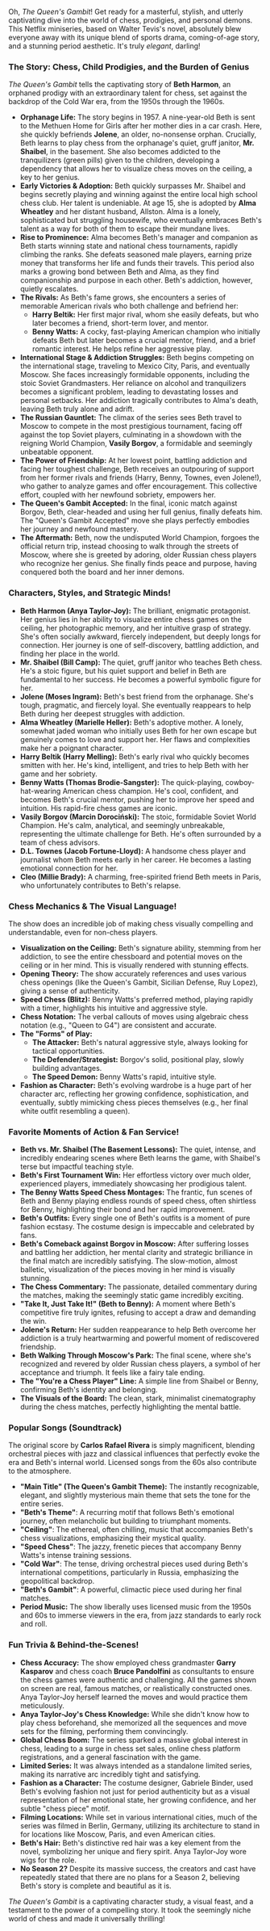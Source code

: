 Oh, *The Queen's Gambit*! Get ready for a masterful, stylish, and utterly captivating dive into the world of chess, prodigies, and personal demons. This Netflix miniseries, based on Walter Tevis's novel, absolutely blew everyone away with its unique blend of sports drama, coming-of-age story, and a stunning period aesthetic. It's truly *elegant*, darling!

### The Story: Chess, Child Prodigies, and the Burden of Genius

*The Queen's Gambit* tells the captivating story of **Beth Harmon**, an orphaned prodigy with an extraordinary talent for chess, set against the backdrop of the Cold War era, from the 1950s through the 1960s.

* **Orphanage Life:** The story begins in 1957. A nine-year-old Beth is sent to the Methuen Home for Girls after her mother dies in a car crash. Here, she quickly befriends **Jolene**, an older, no-nonsense orphan. Crucially, Beth learns to play chess from the orphanage's quiet, gruff janitor, **Mr. Shaibel**, in the basement. She also becomes addicted to the tranquilizers (green pills) given to the children, developing a dependency that allows her to visualize chess moves on the ceiling, a key to her genius.
* **Early Victories & Adoption:** Beth quickly surpasses Mr. Shaibel and begins secretly playing and winning against the entire local high school chess club. Her talent is undeniable. At age 15, she is adopted by **Alma Wheatley** and her distant husband, Allston. Alma is a lonely, sophisticated but struggling housewife, who eventually embraces Beth's talent as a way for both of them to escape their mundane lives.
* **Rise to Prominence:** Alma becomes Beth's manager and companion as Beth starts winning state and national chess tournaments, rapidly climbing the ranks. She defeats seasoned male players, earning prize money that transforms her life and funds their travels. This period also marks a growing bond between Beth and Alma, as they find companionship and purpose in each other. Beth's addiction, however, quietly escalates.
* **The Rivals:** As Beth's fame grows, she encounters a series of memorable American rivals who both challenge and befriend her:
    * **Harry Beltik:** Her first major rival, whom she easily defeats, but who later becomes a friend, short-term lover, and mentor.
    * **Benny Watts:** A cocky, fast-playing American champion who initially defeats Beth but later becomes a crucial mentor, friend, and a brief romantic interest. He helps refine her aggressive play.
* **International Stage & Addiction Struggles:** Beth begins competing on the international stage, traveling to Mexico City, Paris, and eventually Moscow. She faces increasingly formidable opponents, including the stoic Soviet Grandmasters. Her reliance on alcohol and tranquilizers becomes a significant problem, leading to devastating losses and personal setbacks. Her addiction tragically contributes to Alma's death, leaving Beth truly alone and adrift.
* **The Russian Gauntlet:** The climax of the series sees Beth travel to Moscow to compete in the most prestigious tournament, facing off against the top Soviet players, culminating in a showdown with the reigning World Champion, **Vasily Borgov**, a formidable and seemingly unbeatable opponent.
* **The Power of Friendship:** At her lowest point, battling addiction and facing her toughest challenge, Beth receives an outpouring of support from her former rivals and friends (Harry, Benny, Townes, even Jolene!), who gather to analyze games and offer encouragement. This collective effort, coupled with her newfound sobriety, empowers her.
* **The Queen's Gambit Accepted:** In the final, iconic match against Borgov, Beth, clear-headed and using her full genius, finally defeats him. The "Queen's Gambit Accepted" move she plays perfectly embodies her journey and newfound mastery.
* **The Aftermath:** Beth, now the undisputed World Champion, forgoes the official return trip, instead choosing to walk through the streets of Moscow, where she is greeted by adoring, older Russian chess players who recognize her genius. She finally finds peace and purpose, having conquered both the board and her inner demons.

### Characters, Styles, and Strategic Minds!

* **Beth Harmon (Anya Taylor-Joy):** The brilliant, enigmatic protagonist. Her genius lies in her ability to visualize entire chess games on the ceiling, her photographic memory, and her intuitive grasp of strategy. She's often socially awkward, fiercely independent, but deeply longs for connection. Her journey is one of self-discovery, battling addiction, and finding her place in the world.
* **Mr. Shaibel (Bill Camp):** The quiet, gruff janitor who teaches Beth chess. He's a stoic figure, but his quiet support and belief in Beth are fundamental to her success. He becomes a powerful symbolic figure for her.
* **Jolene (Moses Ingram):** Beth's best friend from the orphanage. She's tough, pragmatic, and fiercely loyal. She eventually reappears to help Beth during her deepest struggles with addiction.
* **Alma Wheatley (Marielle Heller):** Beth's adoptive mother. A lonely, somewhat jaded woman who initially uses Beth for her own escape but genuinely comes to love and support her. Her flaws and complexities make her a poignant character.
* **Harry Beltik (Harry Melling):** Beth's early rival who quickly becomes smitten with her. He's kind, intelligent, and tries to help Beth with her game and her sobriety.
* **Benny Watts (Thomas Brodie-Sangster):** The quick-playing, cowboy-hat-wearing American chess champion. He's cool, confident, and becomes Beth's crucial mentor, pushing her to improve her speed and intuition. His rapid-fire chess games are iconic.
* **Vasily Borgov (Marcin Dorociński):** The stoic, formidable Soviet World Champion. He's calm, analytical, and seemingly unbreakable, representing the ultimate challenge for Beth. He's often surrounded by a team of chess advisors.
* **D.L. Townes (Jacob Fortune-Lloyd):** A handsome chess player and journalist whom Beth meets early in her career. He becomes a lasting emotional connection for her.
* **Cleo (Millie Brady):** A charming, free-spirited friend Beth meets in Paris, who unfortunately contributes to Beth's relapse.

### Chess Mechanics & The Visual Language!

The show does an incredible job of making chess visually compelling and understandable, even for non-chess players.

* **Visualization on the Ceiling:** Beth's signature ability, stemming from her addiction, to see the entire chessboard and potential moves on the ceiling or in her mind. This is visually rendered with stunning effects.
* **Opening Theory:** The show accurately references and uses various chess openings (like the Queen's Gambit, Sicilian Defense, Ruy Lopez), giving a sense of authenticity.
* **Speed Chess (Blitz):** Benny Watts's preferred method, playing rapidly with a timer, highlights his intuitive and aggressive style.
* **Chess Notation:** The verbal callouts of moves using algebraic chess notation (e.g., "Queen to G4") are consistent and accurate.
* **The "Forms" of Play:**
    * **The Attacker:** Beth's natural aggressive style, always looking for tactical opportunities.
    * **The Defender/Strategist:** Borgov's solid, positional play, slowly building advantages.
    * **The Speed Demon:** Benny Watts's rapid, intuitive style.
* **Fashion as Character:** Beth's evolving wardrobe is a huge part of her character arc, reflecting her growing confidence, sophistication, and eventually, subtly mimicking chess pieces themselves (e.g., her final white outfit resembling a queen).

### Favorite Moments of Action & Fan Service!

* **Beth vs. Mr. Shaibel (The Basement Lessons):** The quiet, intense, and incredibly endearing scenes where Beth learns the game, with Shaibel's terse but impactful teaching style.
* **Beth's First Tournament Win:** Her effortless victory over much older, experienced players, immediately showcasing her prodigious talent.
* **The Benny Watts Speed Chess Montages:** The frantic, fun scenes of Beth and Benny playing endless rounds of speed chess, often shirtless for Benny, highlighting their bond and her rapid improvement.
* **Beth's Outfits:** Every single one of Beth's outfits is a moment of pure fashion ecstasy. The costume design is impeccable and celebrated by fans.
* **Beth's Comeback against Borgov in Moscow:** After suffering losses and battling her addiction, her mental clarity and strategic brilliance in the final match are incredibly satisfying. The slow-motion, almost balletic, visualization of the pieces moving in her mind is visually stunning.
* **The Chess Commentary:** The passionate, detailed commentary during the matches, making the seemingly static game incredibly exciting.
* **"Take It, Just Take It!" (Beth to Benny):** A moment where Beth's competitive fire truly ignites, refusing to accept a draw and demanding the win.
* **Jolene's Return:** Her sudden reappearance to help Beth overcome her addiction is a truly heartwarming and powerful moment of rediscovered friendship.
* **Beth Walking Through Moscow's Park:** The final scene, where she's recognized and revered by older Russian chess players, a symbol of her acceptance and triumph. It feels like a fairy tale ending.
* **The "You're a Chess Player" Line:** A simple line from Shaibel or Benny, confirming Beth's identity and belonging.
* **The Visuals of the Board:** The clean, stark, minimalist cinematography during the chess matches, perfectly highlighting the mental battle.

### Popular Songs (Soundtrack)

The original score by **Carlos Rafael Rivera** is simply magnificent, blending orchestral pieces with jazz and classical influences that perfectly evoke the era and Beth's internal world. Licensed songs from the 60s also contribute to the atmosphere.

* **"Main Title" (The Queen's Gambit Theme):** The instantly recognizable, elegant, and slightly mysterious main theme that sets the tone for the entire series.
* **"Beth's Theme"**: A recurring motif that follows Beth's emotional journey, often melancholic but building to triumphant moments.
* **"Ceiling"**: The ethereal, often chilling, music that accompanies Beth's chess visualizations, emphasizing their mystical quality.
* **"Speed Chess"**: The jazzy, frenetic pieces that accompany Benny Watts's intense training sessions.
* **"Cold War"**: The tense, driving orchestral pieces used during Beth's international competitions, particularly in Russia, emphasizing the geopolitical backdrop.
* **"Beth's Gambit"**: A powerful, climactic piece used during her final matches.
* **Period Music:** The show liberally uses licensed music from the 1950s and 60s to immerse viewers in the era, from jazz standards to early rock and roll.

### Fun Trivia & Behind-the-Scenes!

* **Chess Accuracy:** The show employed chess grandmaster **Garry Kasparov** and chess coach **Bruce Pandolfini** as consultants to ensure the chess games were authentic and challenging. All the games shown on screen are real, famous matches, or realistically constructed ones. Anya Taylor-Joy herself learned the moves and would practice them meticulously.
* **Anya Taylor-Joy's Chess Knowledge:** While she didn't know how to play chess beforehand, she memorized all the sequences and move sets for the filming, performing them convincingly.
* **Global Chess Boom:** The series sparked a massive global interest in chess, leading to a surge in chess set sales, online chess platform registrations, and a general fascination with the game.
* **Limited Series:** It was always intended as a standalone limited series, making its narrative arc incredibly tight and satisfying.
* **Fashion as a Character:** The costume designer, Gabriele Binder, used Beth's evolving fashion not just for period authenticity but as a visual representation of her emotional state, her growing confidence, and her subtle "chess piece" motif.
* **Filming Locations:** While set in various international cities, much of the series was filmed in Berlin, Germany, utilizing its architecture to stand in for locations like Moscow, Paris, and even American cities.
* **Beth's Hair:** Beth's distinctive red hair was a key element from the novel, symbolizing her unique and fiery spirit. Anya Taylor-Joy wore wigs for the role.
* **No Season 2?** Despite its massive success, the creators and cast have repeatedly stated that there are no plans for a Season 2, believing Beth's story is complete and beautiful as it is.

*The Queen's Gambit* is a captivating character study, a visual feast, and a testament to the power of a compelling story. It took the seemingly niche world of chess and made it universally thrilling!